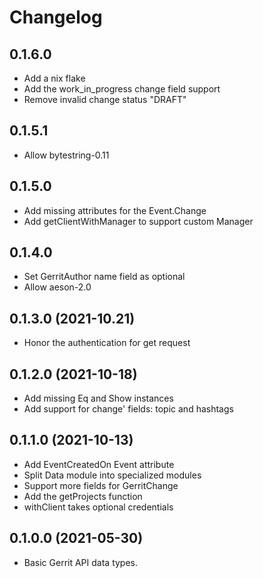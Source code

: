 # Changelog

## 0.1.6.0

- Add a nix flake
- Add the work_in_progress change field support
- Remove invalid change status "DRAFT"

## 0.1.5.1

- Allow bytestring-0.11

## 0.1.5.0

- Add missing attributes for the Event.Change
- Add getClientWithManager to support custom Manager

## 0.1.4.0

- Set GerritAuthor name field as optional
- Allow aeson-2.0

## 0.1.3.0 (2021-10.21)

- Honor the authentication for get request

## 0.1.2.0 (2021-10-18)

- Add missing Eq and Show instances
- Add support for change' fields: topic and hashtags

## 0.1.1.0 (2021-10-13)

- Add EventCreatedOn Event attribute
- Split Data module into specialized modules
- Support more fields for GerritChange
- Add the getProjects function
- withClient takes optional credentials

## 0.1.0.0 (2021-05-30)

- Basic Gerrit API data types.
